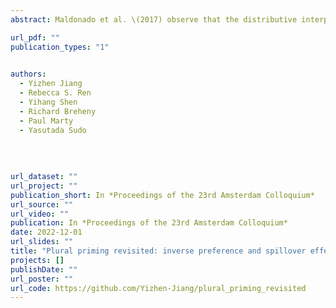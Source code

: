 ```yaml
---
abstract: Maldonado et al. \(2017) observe that the distributive interpretation of sentences involving multiple plural expressions gives rise to stronger priming effects than their cumulative interpretation, and propose to interpret this observation in terms of structural priming of the phonologically silent distributivity operator. We report on a new experiment that included an additional "neutral" baseline condition, whose results reveal that (i) the observed priming effects are inverse preference effects in that only the less dominant reading in the baseline condition gives rise to sizable priming effects, and (ii) both distributive and cumulative interpretations can have priming effects, depending on speakers' baseline preferences. We argue that these findings undermine Maldonado et al.'s claim that their results evidence the existence of the silent distributivity operator in syntax.

url_pdf: ""
publication_types: "1"
  

authors:
  - Yizhen Jiang
  - Rebecca S. Ren
  - Yihang Shen
  - Richard Breheny
  - Paul Marty
  - Yasutada Sudo
  
  
  
  
url_dataset: ""
url_project: ""
publication_short: In *Proceedings of the 23rd Amsterdam Colloquium*
url_source: ""
url_video: ""
publication: In *Proceedings of the 23rd Amsterdam Colloquium*
date: 2022-12-01
url_slides: ""
title: "Plural priming revisited: inverse preference and spillover effects"
projects: []
publishDate: ""
url_poster: ""
url_code: https://github.com/Yizhen-Jiang/plural_priming_revisited
---
```

